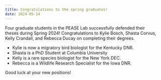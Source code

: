 ```yaml
---
title: Congratulations to the spring graduates!
date: 2024-05-14
---
```


Four graduate students in the PEASE Lab successfully defended their theses during Spring 2024! Congratulations to Kylie Bosch, Shasta Corvus, Kelly Crandall, and Rebecca Ducay on completing their degrees. 
- Kylie is now a migratory bird biologist for the Kentucky DNR. 
- Shasta is a PhD Student at Columbia University
- Kelly is a rare species biologist for the New York DEC.
- Rebecca is a Wildlife Research Specialist for the Iowa DNR. 

Good luck at your new positions!


